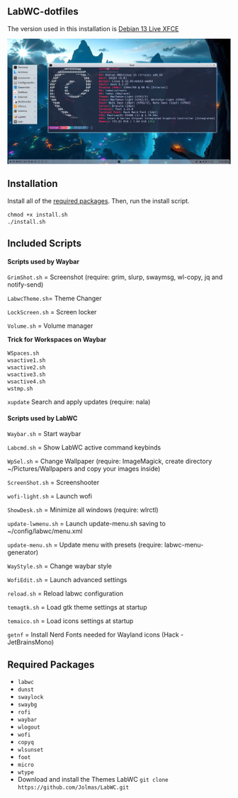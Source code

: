 ## LabWC-dotfiles

The version used in this installation is [Debian 13 Live XFCE](https://cdimage.debian.org/debian-cd/current-live/amd64/iso-hybrid/debian-live-13.0.0-amd64-xfce.iso)

<div align="center">

  ![imgs](/images/screenshot.png)

</div>

## Installation

Install all of the [required packages](#required-packages). Then, run the install script.

```
chmod +x install.sh
./install.sh
```

## Included Scripts

#### Scripts used by Waybar

`GrimShot.sh` = Screenshot (require: grim, slurp, swaymsg, wl-copy, jq and notify-send)

`LabwcTheme.sh`= Theme Changer

`LockScreen.sh` = Screen locker

`Volume.sh` = Volume manager

**Trick for Workspaces on Waybar**

```
WSpaces.sh 
wsactive1.sh
wsactive2.sh
wsactive3.sh
wsactive4.sh
wstmp.sh
```
`xupdate` Search and apply updates (require: nala)

#### Scripts used by LabWC

`Waybar.sh` = Start waybar

`Labcmd.sh` = Show LabWC active command keybinds

`WpSel.sh` = Change Wallpaper (require: ImageMagick, create directory ~/Pictures/Wallpapers and copy your images inside)

`ScreenShot.sh` = Screenshooter

`wofi-light.sh` = Launch wofi
 
`ShowDesk.sh` = Minimize all windows (require: wlrctl)

`update-lwmenu.sh` = Launch update-menu.sh saving to ~/config/labwc/menu.xml 

`update-menu.sh` = Update menu with presets (require: labwc-menu-generator)

`WayStyle.sh` = Change waybar style

`WofiEdit.sh` = Launch advanced settings
 
`reload.sh` = Reload labwc configuration

`temagtk.sh` = Load gtk theme settings at startup

`temaico.sh` = Load icons settings at startup

`getnf` = Install Nerd Fonts needed for Wayland icons (Hack - JetBrainsMono)

## Required Packages

- `labwc`
- `dunst`
- `swaylock`
- `swaybg`
- `rofi`
- `waybar`
- `wlogout`
- `wofi`
- `copyq`
- `wlsunset`
- `foot`
- `micro`
- `wtype`
-  Download and install the Themes LabWC `git clone https://github.com/Jolmas/LabWC.git`
